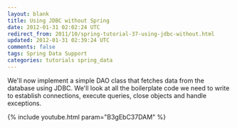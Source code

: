 ```yaml
---           
layout: blank
title: Using JDBC without Spring
date: 2012-01-31 02:02:24 UTC
redirect_from: 2011/10/spring-tutorial-37-using-jdbc-without.html
updated: 2012-01-31 02:39:24 UTC
comments: false
tags: Spring Data Support
categories: tutorials spring_data
---
```


We'll now implement a simple DAO class that fetches data from the database using JDBC. We'll look at all the boilerplate code we need to write to establish connections, execute queries, close objects and handle exceptions.

{% include youtube.html param="B3gEbC37DAM" %}